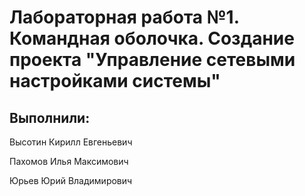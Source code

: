 Лабораторная работа №1. Командная оболочка. Создание проекта "Управление сетевыми настройками системы"
==============================
Выполнили:
--------------------
Высотин Кирилл Евгеньевич

Пахомов Илья Максимович

Юрьев Юрий Владимирович

